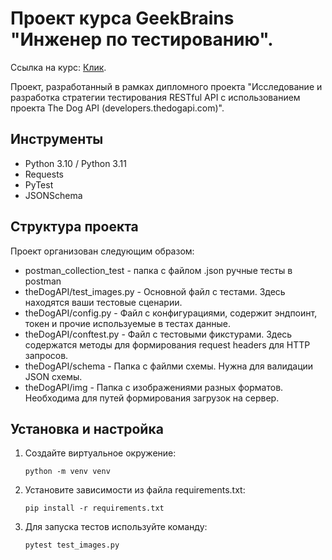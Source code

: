 # Проект курса GeekBrains "Инженер по тестированию".
 
Ссылка на курс: [Клик](https://gb.ru/).

Проект, разработанный в рамках дипломного проекта "Исследование и разработка стратегии тестирования RESTful API с использованием проекта The Dog API (developers.thedogapi.com)".

## Инструменты

- Python 3.10 / Python 3.11
- Requests
- PyTest
- JSONSchema

## Структура проекта

Проект организован следующим образом:
- postman_collection_test - папка с файлом .json ручные тесты в postman
- theDogAPI/test_images.py - Основной файл с тестами. Здесь находятся ваши тестовые сценарии.
- theDogAPI/config.py - Файл с конфигурациями, содержит эндпоинт, токен и прочие используемые в тестах данные.
- theDogAPI/conftest.py - Файл с тестовыми фикстурами. Здесь содержатся методы для формирования request headers для HTTP запросов.
- theDogAPI/schema - Папка с файлми схемы. Нужна для валидации JSON схемы.
- theDogAPI/img - Папка с изображениями разных форматов. Необходима для путей формирования загрузок на сервер.


## Установка и настройка

1. Создайте виртуальное окружение:
   ```shell
   python -m venv venv

2. Установите зависимости из файла requirements.txt:
   ```shell
   pip install -r requirements.txt

3. Для запуска тестов используйте команду:
   ```shell
   pytest test_images.py

